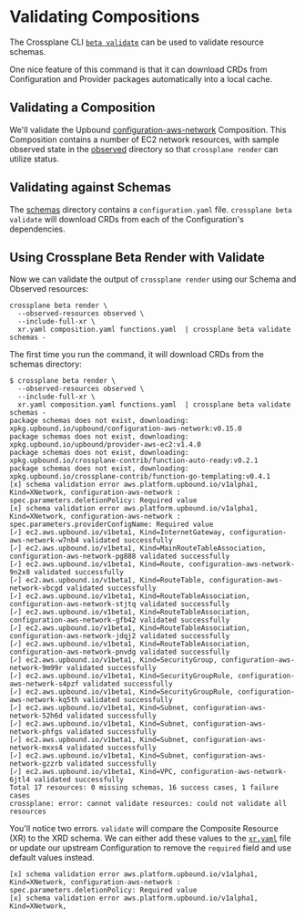 # Validating Compositions

The Crossplane CLI [`beta validate`](https://docs.crossplane.io/latest/cli/command-reference/#beta-validate) can be used to validate
resource schemas.

One nice feature of this command is that it can download CRDs
from Configuration and Provider packages automatically into a
local cache.

## Validating a Composition

We'll validate the Upbound [configuration-aws-network](https://github.com/upbound/configuration-aws-network/tree/main/apis) Composition.
This Composition contains a number of EC2 network resources, with
sample observed state in the [observed](observed) directory so
that `crossplane render` can utilize status.

## Validating against Schemas

The [schemas](schemas) directory contains a `configuration.yaml` file.
`crossplane beta validate` will download CRDs from each of the
Configuration's dependencies.

## Using Crossplane Beta Render with Validate

Now we can validate the output of `crossplane render` using our Schema
and Observed resources:

```shell
crossplane beta render \
  --observed-resources observed \
  --include-full-xr \
  xr.yaml composition.yaml functions.yaml  | crossplane beta validate schemas -
```

The first time you run the command, it will download CRDs from the
schemas directory:

```shell
$ crossplane beta render \
  --observed-resources observed \
  --include-full-xr \
  xr.yaml composition.yaml functions.yaml  | crossplane beta validate schemas -
package schemas does not exist, downloading:  xpkg.upbound.io/upbound/configuration-aws-network:v0.15.0
package schemas does not exist, downloading:  xpkg.upbound.io/upbound/provider-aws-ec2:v1.4.0
package schemas does not exist, downloading:  xpkg.upbound.io/crossplane-contrib/function-auto-ready:v0.2.1
package schemas does not exist, downloading:  xpkg.upbound.io/crossplane-contrib/function-go-templating:v0.4.1
[x] schema validation error aws.platform.upbound.io/v1alpha1, Kind=XNetwork, configuration-aws-network : spec.parameters.deletionPolicy: Required value
[x] schema validation error aws.platform.upbound.io/v1alpha1, Kind=XNetwork, configuration-aws-network : spec.parameters.providerConfigName: Required value
[✓] ec2.aws.upbound.io/v1beta1, Kind=InternetGateway, configuration-aws-network-w7nb4 validated successfully
[✓] ec2.aws.upbound.io/v1beta1, Kind=MainRouteTableAssociation, configuration-aws-network-pg888 validated successfully
[✓] ec2.aws.upbound.io/v1beta1, Kind=Route, configuration-aws-network-9n2x8 validated successfully
[✓] ec2.aws.upbound.io/v1beta1, Kind=RouteTable, configuration-aws-network-vbcgd validated successfully
[✓] ec2.aws.upbound.io/v1beta1, Kind=RouteTableAssociation, configuration-aws-network-stjtq validated successfully
[✓] ec2.aws.upbound.io/v1beta1, Kind=RouteTableAssociation, configuration-aws-network-gfb42 validated successfully
[✓] ec2.aws.upbound.io/v1beta1, Kind=RouteTableAssociation, configuration-aws-network-jdqj2 validated successfully
[✓] ec2.aws.upbound.io/v1beta1, Kind=RouteTableAssociation, configuration-aws-network-pnvdg validated successfully
[✓] ec2.aws.upbound.io/v1beta1, Kind=SecurityGroup, configuration-aws-network-9m99r validated successfully
[✓] ec2.aws.upbound.io/v1beta1, Kind=SecurityGroupRule, configuration-aws-network-s4pzf validated successfully
[✓] ec2.aws.upbound.io/v1beta1, Kind=SecurityGroupRule, configuration-aws-network-kq5th validated successfully
[✓] ec2.aws.upbound.io/v1beta1, Kind=Subnet, configuration-aws-network-52h6d validated successfully
[✓] ec2.aws.upbound.io/v1beta1, Kind=Subnet, configuration-aws-network-phfgs validated successfully
[✓] ec2.aws.upbound.io/v1beta1, Kind=Subnet, configuration-aws-network-mxxs4 validated successfully
[✓] ec2.aws.upbound.io/v1beta1, Kind=Subnet, configuration-aws-network-gzzrb validated successfully
[✓] ec2.aws.upbound.io/v1beta1, Kind=VPC, configuration-aws-network-6jtl4 validated successfully
Total 17 resources: 0 missing schemas, 16 success cases, 1 failure cases
crossplane: error: cannot validate resources: could not validate all resources
```

You'll notice two errors. `validate` will compare the Composite
Resource (XR) to the XRD schema. We can either add these values
to the [`xr.yaml`](xr.yaml) file or update our upstream Configuration
to remove the `required` field and use default values instead.

```shell
[x] schema validation error aws.platform.upbound.io/v1alpha1, Kind=XNetwork, configuration-aws-network : spec.parameters.deletionPolicy: Required value
[x] schema validation error aws.platform.upbound.io/v1alpha1, Kind=XNetwork,
```
